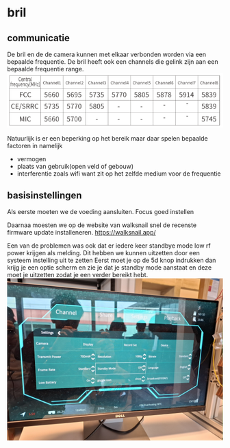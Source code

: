 # bril

## communicatie
De bril en de de camera kunnen met elkaar verbonden worden via een bepaalde frequentie. De bril heeft ook een channels die gelink zijn aan een bepaalde frequentie range. 
![frequentiekanalen](/Video/afbeeldingen/channels.png)

Natuurlijk is er een beperking op het bereik maar daar spelen bepaalde factoren in namelijk
- vermogen
- plaats van gebruik(open veld of gebouw)
- interferentie zoals wifi want zit op het zelfde medium voor de frequentie


## basisinstellingen
Als eerste moeten we de voeding aansluiten.
Focus goed instellen

Daarnaa moesten we op de website van walksnail snel de recenste firmware update installeneren.
https://walksnail.app/ 

Een van de problemen was ook dat er iedere keer standbye mode low rf power krijgen als melding. 
Dit hebben we kunnen uitzetten door een systeem instelling uit te zetten 
Eerst moet je op de 5d knop indrukken dan krijg je een optie scherm en zie je dat je standby mode aanstaat
en deze moet je uitzetten zodat je een verder bereikt hebt.
![instellingscherm](/Video/afbeeldingen/instellingenBril.jpg)


